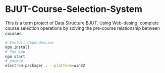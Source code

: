 # BJUT-Course-Selection-System
This is a term project of Data Structure BJUT. Using Web-desing, complete course selection operations by solving the pre-course relationship between courses.
```bash
# Install dependencies
npm install
# Run App
npm start
# packup
electron-packager . --platform=win32
```